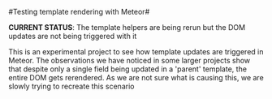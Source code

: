 #Testing template rendering with Meteor#

**CURRENT STATUS**: The template helpers are being rerun but the DOM updates are not
being triggered with it

This is an experimental project to see how template updates are triggered in Meteor.
The observations we have noticed in some larger projects show that despite only a
single field being updated in a 'parent' template, the entire DOM gets rerendered. As
we are not sure what is causing this, we are slowly trying to recreate this scenario
